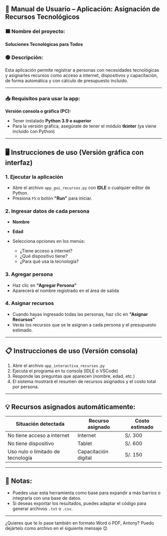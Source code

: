 ## 📘 **Manual de Usuario – Aplicación: Asignación de Recursos Tecnológicos**

### 🟦 Nombre del proyecto:

**Soluciones Tecnológicas para Todos**

### 🟢 Descripción:

Esta aplicación permite registrar a personas con necesidades tecnológicas y asignarles recursos como acceso a internet, dispositivos y capacitación, de forma automática y con cálculo de presupuesto incluido.

---

### 📥 Requisitos para usar la app:

**Versión consola o gráfica (PC):**

* Tener instalado **Python 3.9 o superior**
* Para la versión gráfica, asegúrate de tener el módulo **tkinter** (ya viene incluido con Python)

---

## 🖥️ **Instrucciones de uso (Versión gráfica con interfaz)**

### 1. Ejecutar la aplicación

* Abre el archivo `app_gui_recursos.py` con **IDLE** o cualquier editor de Python.
* Presiona `F5` o botón **"Run"** para iniciar.

### 2. Ingresar datos de cada persona

* **Nombre**
* **Edad**
* Selecciona opciones en los menús:

  * ¿Tiene acceso a internet?
  * ¿Qué dispositivo tiene?
  * ¿Para qué usa la tecnología?

### 3. Agregar persona

* Haz clic en **"Agregar Persona"**
* Aparecerá el nombre registrado en el área de salida

### 4. Asignar recursos

* Cuando hayas ingresado todas las personas, haz clic en **"Asignar Recursos"**
* Verás los recursos que se le asignan a cada persona y el presupuesto estimado.

---

## 📋 **Instrucciones de uso (Versión consola)**

1. Abre el archivo `app_interactiva_recursos.py`
2. Ejecuta el programa en tu consola (IDLE o VSCode)
3. Responde las preguntas que aparecen (nombre, edad, etc.)
4. El sistema mostrará el resumen de recursos asignados y el costo total por persona.

---

## 💡 Recursos asignados automáticamente:

| Situación detectada               | Recurso asignado     | Costo estimado |
| --------------------------------- | -------------------- | -------------- |
| No tiene acceso a internet        | Internet             | S/. 300        |
| No tiene dispositivo              | Tablet               | S/. 600        |
| Uso nulo o limitado de tecnología | Capacitación digital | S/. 150        |

---

## 📌 Notas:

* Puedes usar esta herramienta como base para expandir a más barrios o integrarla con una base de datos.
* Si deseas exportar los resultados, puedes adaptar el código para generar archivos `.txt` o `.csv`.

---

¿Quieres que te lo pase también en formato Word o PDF, Antony? Puedo dejártelo como archivo en el siguiente mensaje 😉
